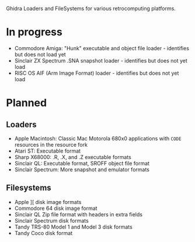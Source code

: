 Ghidra Loaders and FileSystems for various retrocomputing platforms.

# In progress
- Commodore Amiga: "Hunk" executable and object file loader - identifies but does not load yet
- Sinclair ZX Spectrum .SNA snapshot loader - identifies but does not yet load
- RISC OS AIF (Arm Image Format) loader - identifies but does not yet load

# Planned
## Loaders
- Apple Macintosh: Classic Mac Motorola 680x0 applications with `CODE` resources in the resource fork
- Atari ST: Executable format
- Sharp X68000: .R, .X, and .Z executable formats
- Sinclair QL: Executable format, SROFF object file format
- Sinclair Spectrum: More snapshot and emulator formats

## Filesystems
- Apple ][ disk image formats
- Commodore 64 disk image format
- Sinclair QL Zip file format with headers in extra fields
- Sinclair Spectrum disk formats
- Tandy TRS-80 Model 1 and Model 3 disk formats
- Tandy Coco disk format
